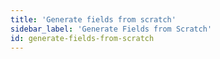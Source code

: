 ```yaml
---
title: 'Generate fields from scratch'
sidebar_label: 'Generate Fields from Scratch'
id: generate-fields-from-scratch
---
```

